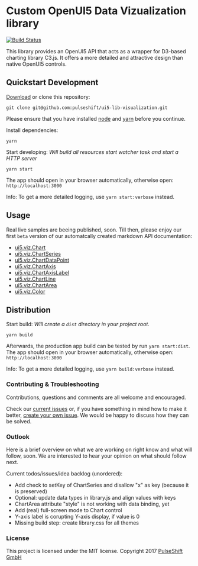 # Custom OpenUI5 Data Vizualization library
[![Build Status](https://travis-ci.org/pulseshift/ui5-lib-visualization.svg?branch=master)](https://travis-ci.org/pulseshift/ui5-lib-visualization)

This library provides an OpenUI5 API that acts as a wrapper for D3-based charting library C3.js. It offers a more detailed and attractive design than native OpenUI5 controls.

## Quickstart Development

[Download](https://github.com/pulseshift/ui5-lib-visualization/archive/master.zip) or clone this repository:
```
git clone git@github.com:pulseshift/ui5-lib-visualization.git
```

Please ensure that you have installed [node](https://nodejs.org/en/) and [yarn](https://yarnpkg.com/en/docs/install) before you continue.

Install dependencies:
```
yarn
```
Start developing:
_Will build all resources start watcher task and start a HTTP server_
```
yarn start
```

The app should open in your browser automatically, otherwise open: `http://localhost:3000`

Info: To get a more detailed logging, use `yarn start:verbose` instead.

## Usage

Real live samples are beeing published, soon. Till then, please enjoy our first `beta` version of our automatcally created markdown API documentation:
* [ui5.viz.Chart](./docs/Chart.md)
* [ui5.viz.ChartSeries](./docs/ChartSeries.md)
* [ui5.viz.ChartDataPoint](./docs/ChartDataPoint.md)
* [ui5.viz.ChartAxis](./docs/ChartAxis.md)
* [ui5.viz.ChartAxisLabel](./docs/ChartAxisLabel.md)
* [ui5.viz.ChartLine](./docs/ChartLine.md)
* [ui5.viz.ChartArea](./docs/ChartArea.md)
* [ui5.viz.Color](./docs/Color.md)


## Distribution

Start build:
_Will create a `dist` directory in your project root._
```
yarn build
```

Afterwards, the production app build can be tested by run `yarn start:dist`. The app should open in your browser automatically, otherwise open: `http://localhost:3000`

Info: To get a more detailed logging, use `yarn build:verbose` instead.

### Contributing & Troubleshooting

Contributions, questions and comments are all welcome and encouraged.

Check our [current issues](https://github.com/pulseshift/ui5-lib-visualization/issues) or, if you have something in mind how to make it better, [create your own issue](https://github.com/pulseshift/ui5-lib-visualization/issues/new). We would be happy to discuss how they can be solved.

### Outlook

Here is a brief overview on what we are working on right know and what will follow, soon. We are interested to hear your opinion on what should follow next.

Current todos/issues/idea backlog (unordered):
- Add check to setKey of ChartSeries and disallow "x" as key (because it is preserved)
- Optional: update data types in library.js and align values with keys
- ChartArea attribute "style" is not working with data binding, yet
- Add (real) full-screen mode to Chart control
- Y-axis label is corupting Y-axis display, if value is 0
- Missing build step: create library.css for all themes

### License

This project is licensed under the MIT license.
Copyright 2017 [PulseShift GmbH](https://pulseshift.com)
